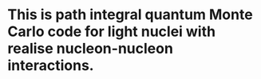 # This is path integral quantum Monte Carlo code for light nuclei with realise nucleon-nucleon interactions.
